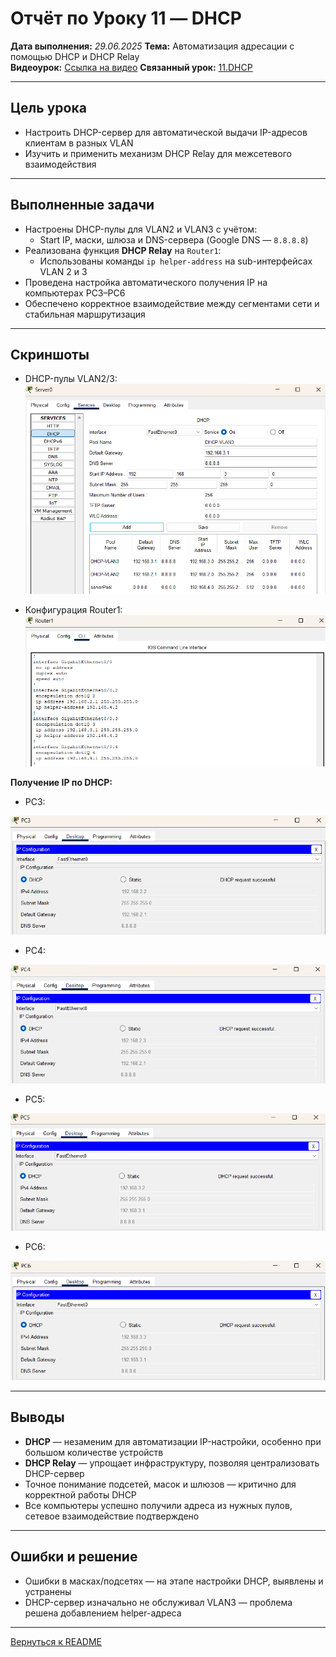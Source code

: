 # Отчёт по Уроку 11 — DHCP

**Дата выполнения:** *29.06.2025*
**Тема:** Автоматизация адресации с помощью DHCP и DHCP Relay  
**Видеоурок:** [Ссылка на видео](https://vkvideo.ru/video-32477510_456239175?t=21m34s)
**Связанный урок:** [11.DHCP](../11.DHCP/README.md)

---

## Цель урока

- Настроить DHCP-сервер для автоматической выдачи IP-адресов клиентам в разных VLAN
- Изучить и применить механизм DHCP Relay для межсетевого взаимодействия

---

## Выполненные задачи

- Настроены DHCP-пулы для VLAN2 и VLAN3 с учётом:
  - Start IP, маски, шлюза и DNS-сервера (Google DNS — `8.8.8.8`)
- Реализована функция **DHCP Relay** на `Router1`:
  - Использованы команды `ip helper-address` на sub-интерфейсах VLAN 2 и 3
- Проведена настройка автоматического получения IP на компьютерах PC3–PC6
- Обеспечено корректное взаимодействие между сегментами сети и стабильная маршрутизация

---

## Скриншоты

- DHCP-пулы VLAN2/3:
  ![DHCP-пулы для VLAN 2/3](screenshots/dhcp_vlan3.png)

- Конфигурация Router1:
  ![Router1 конфигурация](screenshots/config_router1.png)

**Получение IP по DHCP:**
- PC3: 

![PC3](screenshots/pc3_dhcp.png)
- PC4: 

![PC4](screenshots/pc4_dhcp.png)
- PC5: 

![PC5](screenshots/pc5_dhcp.png)
- PC6: 

![PC6](screenshots/pc6_dhcp.png)

---

## Выводы

- **DHCP** — незаменим для автоматизации IP-настройки, особенно при большом количестве устройств
- **DHCP Relay** — упрощает инфраструктуру, позволяя централизовать DHCP-сервер
- Точное понимание подсетей, масок и шлюзов — критично для корректной работы DHCP
- Все компьютеры успешно получили адреса из нужных пулов, сетевое взаимодействие подтверждено

---

## Ошибки и решение

- Ошибки в масках/подсетях — на этапе настройки DHCP, выявлены и устранены
- DHCP-сервер изначально не обслуживал VLAN3 — проблема решена добавлением helper-адреса

---

[Вернуться к README](./README.md)
